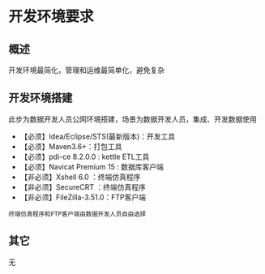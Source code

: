 # 开发环境要求

## 概述

开发环境最简化，管理和运维最简单化，避免复杂

## 开发环境搭建

此步为数据开发人员公网环境搭建，场景为数据开发人员，集成、开发数据使用

- 【必须】Idea/Eclipse/STS(最新版本)：开发工具
- 【必须】Maven3.6+：打包工具
- 【必须】pdi-ce 8.2.0.0 : kettle ETL工具
- 【必须】Navicat Premium 15 : 数据库客户端
- 【非必须】Xshell 6.0 ：终端仿真程序
- 【非必须】SecureCRT ：终端仿真程序
- 【非必须】FileZilla-3.51.0：FTP客户端

`终端仿真程序和FTP客户端由数据开发人员自由选择`

## 其它

无

